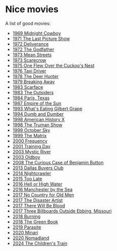 # Nice movies
A list of good movies:

- [1969 Midnight Cowboy](https://en.wikipedia.org/wiki/Midnight_Cowboy)
- [1971 The Last Picture Show](https://en.wikipedia.org/wiki/The_Last_Picture_Show)
- [1972 Deliverance](https://en.wikipedia.org/wiki/Deliverance)
- [1972 The Godfather](https://en.wikipedia.org/wiki/The_Godfathers)
- [1973 Mean Streets](https://en.wikipedia.org/wiki/Mean_Streets)
- [1973 Scarecrow](https://en.wikipedia.org/wiki/Scarecrow_(1973_film))
- [1975 One Flew Over the Cuckoo's Nest](https://en.wikipedia.org/wiki/One_Flew_Over_the_Cuckoo%27s_Nest_(film))
- [1976 Taxi Driver](https://en.wikipedia.org/wiki/Taxi_Driver)
- [1978 The Deer Hunter](https://en.wikipedia.org/wiki/The_Deer_Hunter)
- [1979 Breaking Away](https://en.wikipedia.org/wiki/Breaking_Away)
- [1983 Scarface](https://en.wikipedia.org/wiki/Scarface_(1983_film))
- [1983 The Outsiders](https://en.wikipedia.org/wiki/The_Outsiders_(film))
- [1984 Paris, Texas](https://en.wikipedia.org/wiki/Paris,_Texas_(film))
- [1987 Empire of the Sun](https://en.wikipedia.org/wiki/Empire_of_the_Sun_(film))
- [1993 What's Eating Gilbert Grape](https://en.wikipedia.org/wiki/What's_Eating_Gilbert_Grape)
- [1994 Dumb and Dumber](https://en.wikipedia.org/wiki/Dumb_and_Dumber)
- [1998 American History X](https://en.wikipedia.org/wiki/American_History_X)
- [1998 The Truman Show](https://en.wikipedia.org/wiki/The_Truman_Show)
- [1999 October Sky](https://en.wikipedia.org/wiki/October_Sky)
- [1999 The Matrix](https://en.wikipedia.org/wiki/The_Matrix)
- [2000 Frequency](https://en.wikipedia.org/wiki/Frequency_(2000_film))
- [2001 Training Day](https://en.wikipedia.org/wiki/Training_Day)
- [2003 Mystic River](https://en.wikipedia.org/wiki/Mystic_River_(film))
- [2003 Oldboy](https://en.wikipedia.org/wiki/Oldboy_(2003_film))
- [2008 The Curious Case of Benjamin Button](https://en.wikipedia.org/wiki/The_Curious_Case_of_Benjamin_Button_(film))
- [2013 Dallas Buyers Club](https://en.wikipedia.org/wiki/Dallas_Buyers_Club)
- [2014 Nightcrawler](https://en.wikipedia.org/wiki/Nightcrawler_(film))
- [2015 Too Late](https://en.wikipedia.org/wiki/Too_Late_(2015_film))
- [2016 Hell or High Water](https://en.wikipedia.org/wiki/Hell_or_High_Water_(film))
- [2016 Manchester by the Sea](https://en.wikipedia.org/wiki/Manchester_by_the_Sea_(film))
- [2017 No Country for Old Men](https://en.wikipedia.org/wiki/No_Country_for_Old_Men)
- [2017 The Disaster Artist](https://en.wikipedia.org/wiki/The_Disaster_Artist_(film))
- [2017 There Will Be Blood](https://en.wikipedia.org/wiki/There_Will_Be_Blood)
- [2017 Three Billboards Outside Ebbing, Missouri](https://en.wikipedia.org/wiki/Three_Billboards_Outside_Ebbing,_Missouri)
- [2018 Burning](https://en.wikipedia.org/wiki/Burning_(2018_film))
- [2018 The Green Book](https://en.wikipedia.org/wiki/Green_Book_(film))
- [2019 Parasite](https://en.wikipedia.org/wiki/Parasite_(2019_film))
- [2020 Minari](https://en.wikipedia.org/wiki/Minari_(film))
- [2020 Nomadland](https://en.wikipedia.org/wiki/Nomadland)
- [2024 The Children's Train](https://en.wikipedia.org/wiki/The_Children's_Train)
